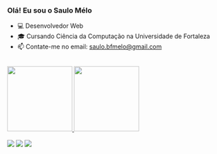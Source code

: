 ### Olá! Eu sou o Saulo Mélo

- 💻 Desenvolvedor Web
- 🎓 Cursando Ciência da Computação na Universidade de Fortaleza
- 📫 Contate-me no email: saulo.bfmelo@gmail.com
<br>
<div align="Left">
  <a href="https://github.com/saulomelo">
  <img height="150em" src="https://github-readme-stats.vercel.app/api?username=Saulomelo&show_icons=true&theme=tokyonight&include_all_commits=true&count_private=true"/>
  <img height="150em" src="https://github-readme-stats.vercel.app/api/top-langs/?username=Saulomelo&layout=compact&langs_count=7&theme=tokyonight"/>
</div>
  <br>
  <div> 
  <a href="https://www.instagram.com/_melosaulo/" target="_blank"><img src="https://img.shields.io/badge/-Instagram-%23E4405F?style=for-the-badge&logo=instagram&logoColor=white" target="_blank"></a>
  <a href = "mailto:saulo.melo@edu.unifor.br"><img src="https://img.shields.io/badge/-Gmail-%23333?style=for-the-badge&logo=gmail&logoColor=white" target="_blank"></a>
  <a href="https://www.linkedin.com/in/saulo-melo/" target="_blank"><img src="https://img.shields.io/badge/-LinkedIn-%230077B5?style=for-the-badge&logo=linkedin&logoColor=white" target="_blank"></a> 
 
  <!-- ![Snake animation](https://github.com/Saulomelo/snake/blob/output/github-contribution-grid-snake.svg) -->
 
</div>
